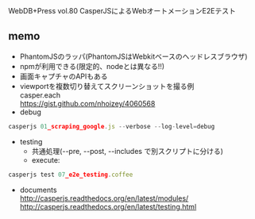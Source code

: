 WebDB+Press vol.80
CasperJSによるWebオートメーションE2Eテスト

## memo
- PhantomJSのラッパ(PhantomJSはWebkitベースのヘッドレスブラウザ)
- npmが利用できる(限定的、nodeとは異なる!!)
- 画面キャプチャのAPIもある
- viewportを複数切り替えてスクリーンショットを撮る例  
casper.each  
https://gist.github.com/nhoizey/4060568
- debug  
```js
casperjs 01_scraping_google.js --verbose --log-level=debug
```
- testing  
  - 共通処理(--pre, --post, --includes で別スクリプトに分ける)
  - execute:  
```js
casperjs test 07_e2e_testing.coffee
```
- documents  
http://casperjs.readthedocs.org/en/latest/modules/  
http://casperjs.readthedocs.org/en/latest/testing.html  
